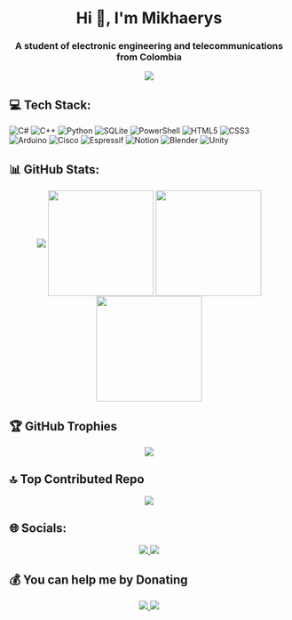 <h1 align="center">Hi 👋, I'm Mikhaerys</h1>
<h3 align="center">A student of electronic engineering and telecommunications from Colombia</h3>
<p align="center">
  <a href="https://github.com/sponsors/Mikhaerys">
    <img src="https://img.shields.io/badge/sponsor-30363D?style=for-the-badge&logo=GitHub-Sponsors&logoColor=#white" />
  </a>
</p>

<h2>💻 Tech Stack:</h2>

![C#](https://img.shields.io/badge/c%23-%23239120.svg?style=for-the-badge&logo=csharp&logoColor=white) 
![C++](https://img.shields.io/badge/c++-%2300599C.svg?style=for-the-badge&logo=c%2B%2B&logoColor=white) 
![Python](https://img.shields.io/badge/python-3670A0?style=for-the-badge&logo=python&logoColor=ffdd54) 
![SQLite](https://img.shields.io/badge/sqlite-%2307405e.svg?style=for-the-badge&logo=sqlite&logoColor=white) 
![PowerShell](https://img.shields.io/badge/PowerShell-%235391FE.svg?style=for-the-badge&logo=powershell&logoColor=white) 
![HTML5](https://img.shields.io/badge/html5-%23E34F26.svg?style=for-the-badge&logo=html5&logoColor=white) 
![CSS3](https://img.shields.io/badge/css3-%231572B6.svg?style=for-the-badge&logo=css3&logoColor=white) 
![Arduino](https://img.shields.io/badge/-Arduino-00979D?style=for-the-badge&logo=Arduino&logoColor=white) 
![Cisco](https://img.shields.io/badge/cisco-%23049fd9.svg?style=for-the-badge&logo=cisco&logoColor=black) 
![Espressif](https://img.shields.io/badge/espressif-E7352C.svg?style=for-the-badge&logo=espressif&logoColor=white) 
![Notion](https://img.shields.io/badge/Notion-%23000000.svg?style=for-the-badge&logo=notion&logoColor=white) 
![Blender](https://img.shields.io/badge/blender-%23F5792A.svg?style=for-the-badge&logo=blender&logoColor=white) 
![Unity](https://img.shields.io/badge/Unity-100000?style=for-the-badge&logo=unity&logoColor=white)

<h2>📊 GitHub Stats:</h2>
<div align="center">
  <img align="center" src="http://github-profile-summary-cards.vercel.app/api/cards/profile-details?username=Mikhaerys&theme=prussian"/>
  <img height=190 align="center" src="http://github-profile-summary-cards.vercel.app/api/cards/stats?username=Mikhaerys&theme=prussian"/>
  <img height=190 align="center" src="https://github-readme-stats.vercel.app/api/top-langs/?username=Mikhaerys&theme=prussian&show_icons=true&hide_border=true&layout=compact"/>
  <img height=190 align="center" src="https://github-readme-streak-stats.herokuapp.com/?user=Mikhaerys&hide_border=true&card_width=338&theme=prussian" />
</div>

<h2>🏆 GitHub Trophies</h2>
<div align="center"><img src="https://github-profile-trophy.vercel.app/?username=Mikhaerys&theme=prussian&no-frame=false&no-bg=true&margin-w=4)"/></div>

<h2>🔝 Top Contributed Repo</h2>
<div align="center"><img src="https://github-contributor-stats.vercel.app/api?username=Mikhaerys&limit=5&theme=prussian&combine_all_yearly_contributions=true)"/></div>

<h2>🌐 Socials:</h2>
<p align="center">
  <a href="mailto:mikhaerys@gmail.com">
    <img src="https://img.shields.io/badge/Gmail-D14836?style=for-the-badge&logo=gmail&logoColor=white"/>
  </a>
  <a href="https://x.com/@Mikhaerys">
    <img src="https://img.shields.io/badge/X-%23000000.svg?style=for-the-badge&logo=X&logoColor=white"/>
  </a>
</p>
<h2>💰 You can help me by Donating</h2>
<p align="center">
  <a href="https://paypal.me/Mikhaerys">
    <img src="https://img.shields.io/badge/PayPal-00457C?style=for-the-badge&logo=paypal&logoColor=white">
  </a>
  <a href="https://github.com/sponsors/Mikhaerys">
    <img src="https://img.shields.io/badge/sponsor-30363D?style=for-the-badge&logo=GitHub-Sponsors&logoColor=#white" />
  </a>
</p>
